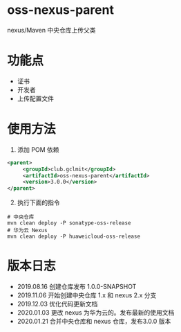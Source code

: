 # oss-nexus-parent
nexus/Maven 中央仓库上传父类

# 功能点

- 证书
- 开发者
- 上传配置文件

# 使用方法

1. 添加 POM 依赖

```xml
<parent>
     <groupId>club.gclmit</groupId>
     <artifactId>oss-nexus-parent</artifactId>
     <version>3.0.0</version>
</parent>
```

2. 执行下面的指令

```shell script
# 中央仓库
mvn clean deploy -P sonatype-oss-release
# 华为云 Nexus
mvn clean deploy -P huaweicloud-oss-release
```

# 版本日志

- 2019.08.16 创建仓库发布 1.0.0-SNAPSHOT
- 2019.11.06 开始创建中央仓库 1.x 和 nexus 2.x 分支
- 2019.12.03 优化代码更新文档
- 2020.01.03 更改 nexus 为华为云的。发布最新的使用文档
- 2020.01.21 合并中央仓库和 nexus 仓库，发布3.0.0 版本
